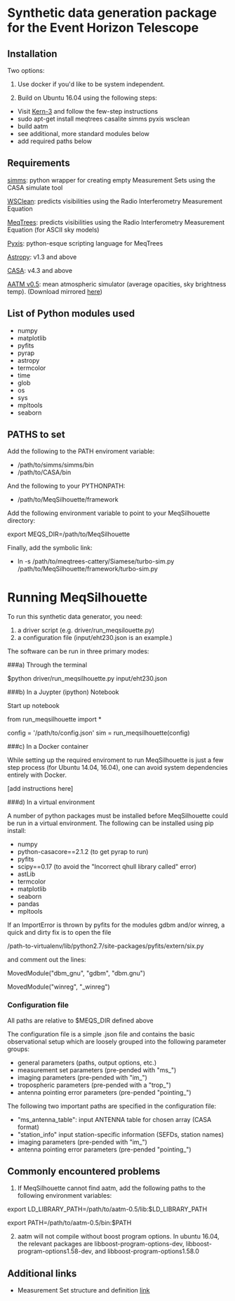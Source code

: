 # Synthetic data generation package for the Event Horizon Telescope 

## Installation

Two options:

1. Use docker if you'd like to be system independent.

2. Build on Ubuntu 16.04 using the following steps:

* Visit [Kern-3](https://launchpad.net/~kernsuite/+archive/ubuntu/kern-3) and follow the few-step instructions
* sudo apt-get install meqtrees casalite simms pyxis wsclean
* build aatm
* see additional, more standard modules below
* add required paths below

## Requirements

[simms](https://github.com/radio-astro/simms):  python wrapper for creating empty Measurement Sets using the CASA simulate tool

[WSClean](https://sourceforge.net/p/wsclean/wiki/Home/): predicts visibilities using the Radio Interferometry Measurement Equation

[MeqTrees](http://meqtrees.net): predicts visibilities using the Radio Interferometry Measurement Equation (for ASCII sky models)

[Pyxis](https://github.com/ska-sa/pyxis/): python-esque scripting language for MeqTrees 

[Astropy](http://www.astropy.org/): v1.3 and above

[CASA](https://casa.nrao.edu/casa_obtaining.shtml): v4.3 and above

[AATM v0.5](http://www.mrao.cam.ac.uk/~bn204/soft/aatm-0.5.tar.gz): mean atmospheric simulator (average opacities, sky brightness temp). (Download mirrored [here](https://tinyurl.com/ycuf32oy))


## List of Python modules used

- numpy
- matplotlib
- pyfits
- pyrap
- astropy
- termcolor
- time
- glob
- os
- sys
- mpltools
- seaborn



## PATHS to set
Add the following to the PATH enviroment variable:
- /path/to/simms/simms/bin
- /path/to/CASA/bin

And the following to your PYTHONPATH:
- /path/to/MeqSilhouette/framework


Add the following environment variable to point to your MeqSilhouette directory:

export MEQS_DIR=/path/to/MeqSilhouette

Finally, add the symbolic link:

- ln -s /path/to/meqtrees-cattery/Siamese/turbo-sim.py /path/to/MeqSilhouette/framework/turbo-sim.py





# Running MeqSilhouette

To run this synthetic data generator, you need:

1. a driver script (e.g. driver/run_meqsilouette.py)
2. a configuration file (input/eht230.json is an example.)


The software can be run in three primary modes:

###a) Through the terminal

$python driver/run_meqsilhouette.py input/eht230.json

###b) In a Juypter (ipython) Notebook

Start up notebook

from run_meqsilhouette import *

config = '/path/to/config.json'
sim = run_meqsilhouette(config)

###c) In a Docker container

While setting up the required enviroment to run MeqSilhouette is just a few step process (for Ubuntu 14.04, 16.04),
one can avoid system dependencies entirely with Docker.

[add instructions here]

###d) In a virtual environment

A number of python packages must be installed before MeqSilhouette could be run in a virtual environment.
The following can be installed using pip install:

- numpy
- python-casacore==2.1.2 (to get pyrap to run)
- pyfits
- scipy==0.17 (to avoid the "Incorrect qhull library called" error)
- astLib
- termcolor
- matplotlib
- seaborn
- pandas
- mpltools

If an ImportError is thrown by pyfits for the modules gdbm and/or winreg, a quick and dirty fix is to open the file

/path-to-virtualenv/lib/python2.7/site-packages/pyfits/extern/six.py

and comment out the lines:

MovedModule("dbm_gnu", "gdbm", "dbm.gnu")

MovedModule("winreg", "_winreg")


### Configuration file

All paths are relative to $MEQS_DIR defined above

The configuration file is a simple .json file and contains the basic observational setup which are loosely grouped into the following parameter groups:

* general parameters (paths, output options, etc.)
* measurement set parameters (pre-pended with "ms_")
* imaging parameters (pre-pended with "im_")
* tropospheric parameters (pre-pended with a "trop_")
* antenna pointing error parameters (pre-pended "pointing_")

The following two important paths are specified in the configuration file:

* "ms_antenna_table": input ANTENNA table for chosen array (CASA format)
* "station_info" input station-specific information (SEFDs, station names)
* imaging parameters (pre-pended with "im_")
* antenna pointing error parameters (pre-pended "pointing_")

## Commonly encountered problems
1. If MeqSilhouette cannot find aatm, add the following paths to the following environment variables:

export LD_LIBRARY_PATH=/path/to/aatm-0.5/lib:$LD_LIBRARY_PATH

export PATH=/path/to/aatm-0.5/bin:$PATH

2. aatm will not compile without boost program options. In ubuntu 16.04, the relevant packages are libboost-program-options-dev, libboost-program-options1.58-dev, and libboost-program-options1.58.0


## Additional links

* Measurement Set structure and definition [link](https://casa.nrao.edu/Memos/229.html)

